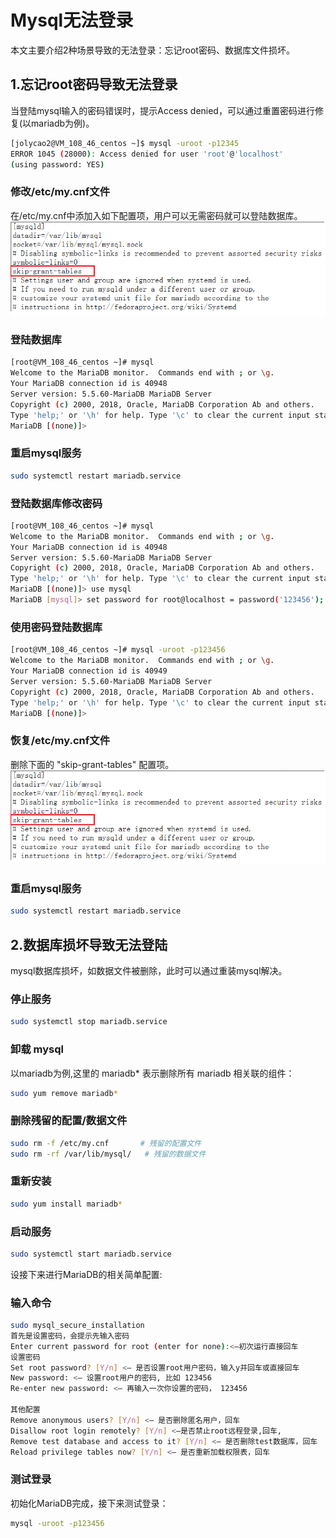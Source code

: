 # Mysql无法登录
本文主要介绍2种场景导致的无法登录：忘记root密码、数据库文件损坏。

## 1.忘记root密码导致无法登录
当登陆mysql输入的密码错误时，提示Access denied，可以通过重置密码进行修复(以mariadb为例)。
```Bash
[jolycao2@VM_108_46_centos ~]$ mysql -uroot -p12345
ERROR 1045 (28000): Access denied for user 'root'@'localhost' 
(using password: YES)
```
### 修改/etc/my.cnf文件
在/etc/my.cnf中添加入如下配置项，用户可以无需密码就可以登陆数据库。
![](../../images/others/mysqlAccessDenied_cnf.png)<br/>

### 登陆数据库
```Bash
[root@VM_108_46_centos ~]# mysql
Welcome to the MariaDB monitor.  Commands end with ; or \g.
Your MariaDB connection id is 40948
Server version: 5.5.60-MariaDB MariaDB Server
Copyright (c) 2000, 2018, Oracle, MariaDB Corporation Ab and others.
Type 'help;' or '\h' for help. Type '\c' to clear the current input statement.
MariaDB [(none)]>
```

### 重启mysql服务
```Bash
sudo systemctl restart mariadb.service
```

### 登陆数据库修改密码
```Bash
[root@VM_108_46_centos ~]# mysql
Welcome to the MariaDB monitor.  Commands end with ; or \g.
Your MariaDB connection id is 40948
Server version: 5.5.60-MariaDB MariaDB Server
Copyright (c) 2000, 2018, Oracle, MariaDB Corporation Ab and others.
Type 'help;' or '\h' for help. Type '\c' to clear the current input statement.
MariaDB [(none)]> use mysql
MariaDB [mysql]> set password for root@localhost = password('123456');
```

### 使用密码登陆数据库
```Bash
[root@VM_108_46_centos ~]# mysql -uroot -p123456
Welcome to the MariaDB monitor.  Commands end with ; or \g.
Your MariaDB connection id is 40949
Server version: 5.5.60-MariaDB MariaDB Server
Copyright (c) 2000, 2018, Oracle, MariaDB Corporation Ab and others.
Type 'help;' or '\h' for help. Type '\c' to clear the current input statement.
MariaDB [(none)]>
```

### 恢复/etc/my.cnf文件
删除下面的 "skip-grant-tables" 配置项。
![](../../images/others/mysqlAccessDenied_cnf.png)<br/>

### 重启mysql服务
```Bash
sudo systemctl restart mariadb.service
```

## 2.数据库损坏导致无法登陆
mysql数据库损坏，如数据文件被删除，此时可以通过重装mysql解决。

### 停止服务
```Bash
sudo systemctl stop mariadb.service
```

### 卸载 mysql
以mariadb为例,这里的 mariadb* 表示删除所有 mariadb 相关联的组件：
```Bash
sudo yum remove mariadb*
```

### 删除残留的配置/数据文件
```Bash
sudo rm -f /etc/my.cnf       # 残留的配置文件
sudo rm -rf /var/lib/mysql/   # 残留的数据文件
````

### 重新安装
```Bash
sudo yum install mariadb*
```

### 启动服务
```Bash
sudo systemctl start mariadb.service
```

设接下来进行MariaDB的相关简单配置:
### 输入命令
```Bash
sudo mysql_secure_installation
首先是设置密码，会提示先输入密码
Enter current password for root (enter for none):<–初次运行直接回车
设置密码
Set root password? [Y/n] <– 是否设置root用户密码，输入y并回车或直接回车
New password: <– 设置root用户的密码, 比如 123456
Re-enter new password: <– 再输入一次你设置的密码， 123456

其他配置
Remove anonymous users? [Y/n] <– 是否删除匿名用户，回车
Disallow root login remotely? [Y/n] <–是否禁止root远程登录,回车,
Remove test database and access to it? [Y/n] <– 是否删除test数据库，回车
Reload privilege tables now? [Y/n] <– 是否重新加载权限表，回车
```

### 测试登录
初始化MariaDB完成，接下来测试登录：
```Bash
mysql -uroot -p123456
```
